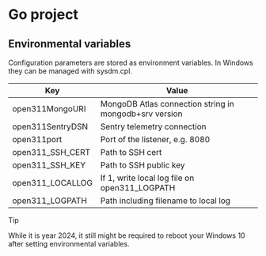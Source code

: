 # Go project

## Environmental variables

Configuration parameters are stored as environment variables. In Windows they can be managed with sysdm.cpl.

| Key | Value |
| --- | --- |
| open311MongoURI | MongoDB Atlas connection string in mongodb+srv version |
| open311SentryDSN | Sentry telemetry connection |
| open311port | Port of the listener, e.g. 8080 |
| open311_SSH_CERT | Path to SSH cert |
| open311_SSH_KEY | Path to SSH public key |
| open311_LOCALLOG | If 1, write local log file on open311_LOGPATH |
| open311_LOGPATH | Path including filename to local log |


>[!TIP]
>While it is year 2024, it still might be required to reboot your Windows 10 after setting environmental variables. 
